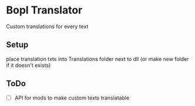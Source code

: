 # Bopl Translator

Custom translations for every text

## Setup
place translation txts into Translations folder next to dll (or make new folder if it doesn't exists)

## ToDo
- [ ] API for mods to make custom texts translatable